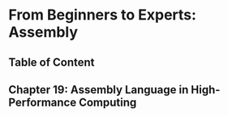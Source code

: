 # From Beginners to Experts: Assembly
## Table of Content
## Chapter 19: Assembly Language in High-Performance Computing
